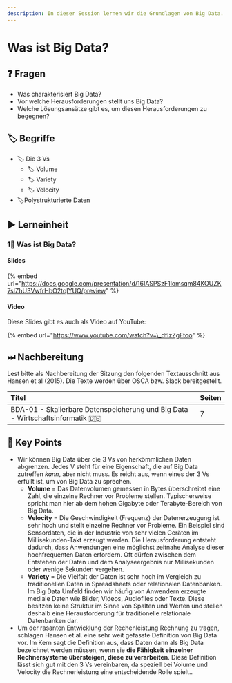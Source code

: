 ```yaml
---
description: In dieser Session lernen wir die Grundlagen von Big Data.
---
```


# Was ist Big Data?

## ❓ Fragen

* Was charakterisiert Big Data?
* Vor welche Herausforderungen stellt uns Big Data?
* Welche Lösungsansätze gibt es, um diesen Herausforderungen zu begegnen?

## 🏷 Begriffe

* 🏷 Die 3 Vs
  * 🏷 ​Volume
  * 🏷 Variety
  * 🏷 Velocity
* 🏷Polystrukturierte Daten

## ▶ Lerneinheit

### 1⃣ Was ist Big Data?

#### Slides

{% embed url="https://docs.google.com/presentation/d/16IASPSzF1lomsqm84KOUZK7slZhU3VwfrHbO2tqIYUQ/preview" %}

#### Video

Diese Slides gibt es auch als Video auf YouTube:

{% embed url="https://www.youtube.com/watch?v=\_dflzZgFtoo" %}



## ⏭ Nachbereitung

Lest bitte als Nachbereitung der Sitzung den folgenden Textausschnitt aus Hansen et al \(2015\). Die Texte werden über OSCA bzw. Slack bereitgestellt.

| Titel | Seiten |
| :--- | :--- |
| BDA-01 - Skalierbare Datenspeicherung und Big Data - Wirtschaftsinformatik 🇩🇪  | 7 |

## 🔑 Key Points

* Wir können Big Data über die 3 Vs von herkömmlichen Daten abgrenzen. Jedes V steht für eine Eigenschaft, die auf Big Data zutreffen _kann_, aber nicht muss. Es reicht aus, wenn eines der 3 Vs erfüllt ist, um von Big Data zu sprechen. 
  * **Volume** = Das Datenvolumen gemessen in Bytes überschreitet eine Zahl, die einzelne Rechner vor Probleme stellen. Typischerweise spricht man hier ab dem hohen Gigabyte oder Terabyte-Bereich von Big Data. 
  * **Velocity** = Die Geschwindigkeit \(Frequenz\) der Datenerzeugung ist sehr hoch und stellt einzelne Rechner vor Probleme. Ein Beispiel sind Sensordaten, die in der Industrie von sehr vielen Geräten im Millisekunden-Takt erzeugt werden. Die Herausforderung entsteht dadurch, dass Anwendungen eine möglichst zeitnahe Analyse dieser hochfrequenten Daten erfordern. Oft dürfen zwischen dem Entstehen der Daten und dem Analyseergebnis nur Millisekunden oder wenige Sekunden vergehen. 
  * **Variety** = Die Vielfalt der Daten ist sehr hoch im Vergleich zu traditionellen Daten in Spreadsheets oder relationalen Datenbanken. Im Big Data Umfeld finden wir häufig von Anwendern erzeugte mediale Daten wie Bilder, Videos, Audiofiles oder Texte. Diese besitzen keine Struktur im Sinne von Spalten und Werten und stellen deshalb eine Herausforderung für traditionelle relationale Datenbanken dar. 
* Um der rasanten Entwicklung der Rechenleistung Rechnung zu tragen, schlagen Hansen et al. eine sehr weit gefasste Definition von Big Data vor. Im Kern sagt die Definition aus, dass Daten dann als Big Data bezeichnet werden müssen, wenn sie **die Fähigkeit einzelner Rechnersysteme übersteigen, diese zu verarbeiten**. Diese Definition lässt sich gut mit den 3 Vs vereinbaren, da speziell bei Volume und Velocity die Rechnerleistung eine entscheidende Rolle spielt..

